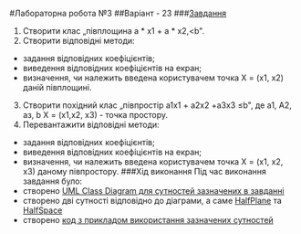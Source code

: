 #Лабораторна робота №3
##Варіант - 23
###[Завдання](https://github.com/Ostroh-Academy/Inheritance/blob/main/%D0%92%D0%B0%D1%80%D1%96%D0%B0%D0%BD%D1%82%D0%B8%20%D0%B7%D0%B0%D0%B2%D0%B4%D0%B0%D0%BD%D1%8C%20%D0%B4%D0%BB%D1%8F%20%D1%81%D0%B0%D0%BC%D0%BE%D1%81%D1%82%D1%96%D0%B9%D0%BD%D0%BE%D1%97%20%D1%80%D0%BE%D0%B1%D0%BE%D1%82%D0%B8_lab2.pdf)
1. Створити клас „півплощина а * х1 + a * x2,<b".
2. Створити відповідні методи:
- задання відповідних коефіцієнтів;
- виведення відповідних коефіцієнтів на екран;
- визначення, чи належить введена користувачем точка X = (x1, x2) даній півплощині.
3. Створити похідний клас „півпростір а1х1 + а2x2 +a3x3 ≤b", де а1, А2, аз, b
X = (x1,x2, x3) - точка простору.
4. Перевантажити відповідні методи:
- задання відповідних коефіцієнтів;
- виведення відповідних коефіцієнтів на екран;
- визначення, чи належить введена користувачем точка X = (x1, x2, x3) даному півпростору.
###Хід виконання
Під час виконання завдання було:
- створено [UML Class Diagram для сутностей зазначених в завданні](https://github.com/Maksym-Tomusiak/Maksym-Tomusiak-Lab3/blob/main/ClassDiagram%20Lab3.png)
- створено дві сутності відповідно до діаграми, а саме [HalfPlane](https://github.com/Maksym-Tomusiak/Maksym-Tomusiak-Lab3/blob/main/HalfPlane.cs) та [HalfSpace](https://github.com/Maksym-Tomusiak/Maksym-Tomusiak-Lab3/blob/main/HalfSpace.cs)
- створено [код з прикладом використання зазначених сутностей](https://github.com/Maksym-Tomusiak/Maksym-Tomusiak-Lab3/blob/main/Program.cs)

